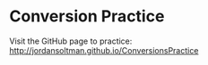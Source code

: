 # Conversion Practice

Visit the GitHub page to practice: http://jordansoltman.github.io/ConversionsPractice

